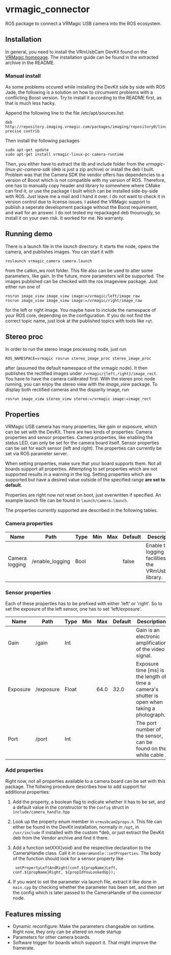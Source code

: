 # vrmagic_connector

ROS package to connect a VRMagic USB camera into the ROS ecosystem. 

## Installation

In general, you need to install the VRmUsbCam DevKit found on the [VRMagic homepage](https://www.vrmagic.com/en/imaging/downloads/). The installation guide can be found in the extracted archive in the README. 

### Manual install 

As some problems occured while installing the DevKit side by side with ROS Jade, the following is a solution on how to circumvent problems with a conflicting Boost version. Try to install it according to the README first, as that is much less hacky.

Append the following line to the file /etc/apt/sources.list:

	deb http://repository.imaging.vrmagic.com/packages/imaging/repository0/linux/debian precise contrib

Then install the following packages
 
	sudo apt-get update
	sudo apt-get install vrmagic-linux-pc-camera-runtime 

Then, you either have to extract the lib and include folder from the *vrmagic-linux-pc-camera-sdk* (deb is just a zip archive) or install the deb I built. Problem was that the Camera SDK the vendor offers has dependencies to a version of Boost which is not compatible with my version of ROS. Therefore, one has to manually copy header and library to somewhere where CMake can find it, or use the package I built which can be installed side-by-side with ROS. Just leave me a mail and I hand it over. I do not want to check it in version control due to license issues. I asked the VRMagic support to publish a seperate development package without the Boost requirement, and wait for an answer. I do not tested my repackaged deb thourougly, so install it on your own risk. It worked for me. No warranty.

## Running demo

There is a launch file in the *launch* directory. It starts the node, opens the camera, and publishes images. You can start it with

	roslaunch vrmagic_camera camera.launch

from the catkin_ws root folder. This file also can be used to alter some parameters, like gain. In the future, more parameters will be supported. The images published can be checked with the ros imageview package. Just either run one of 

	rosrun image_view image_view image:=/vrmagic/left/image_raw
	rosrun image_view image_view image:=/vrmagic/right/image_raw

for the left or right image. You maybe have to include the namespace of your ROS core, depending on the configuration. If you do not find the correct topic name, just look at the published topics with tools like `rqt`.

## Stereo proc

In order to run the stereo image processing node, just run

	ROS_NAMESPACE=vrmagic rosrun stereo_image_proc stereo_image_proc

after (assumed the default namespace of the vrmagic node). It then publishes the rectified images under `/vrmagic/{left,right}/image_rect`. You have to have the camera calibrated first. With the stereo proc node running, you can enjoy the stereo view with the *image_view* package. To display both rectified cameras and the disparity image, run

	rosrun image_view stereo_view stereo:=/vrmagic image:=image_rect

## Properties

VRMagic USB camera has many properties, like gain or exposure, which can be set with the DevKit. There are two kinds of properties: Camera properties and sensor properties. Camera properties, like enabling the status LED, can only be set for the camera board itself. Sensor properties can be set for each sensor (left and right). The properties can currently be set via ROS parameter server. 

When setting properties, make sure that your board supports them. Not all boards support all properties. Attempting to set properties which are not supported results in a warning in the log. Setting properties which are supported but have a desired value outside of the specified range **are set to default**. 

Properties are right now not reset on boot, just overwritten if specified. An example launch file can be found in `launch/camera.launch`.

The properties currently supported are described in the following tables.

### Camera properties

|Name   				|Path  				|Type  	|Min   	|Max  	| Default 	| Description 												|
|---					|---				|---	|---	|---	| ---		| --- 														|
| Camera logging  		| /enable_logging   | Bool 	|   	|   	| false		| Enable the logging facilities of the VRmUsbCam library. 	|

### Sensor properties

Each of these properties has to be prefixed with either 'left' or 'right'. So to set the exposure of the left sensor, one has to set 'left/exposure'.

|Name   	|Path  		|Type  	|Min   	|Max  	| Default 	| Description 	|
|---		|---		|---	|---	|---	| ---		| --- 			|
| Gain 		|/gain 		| Int  	|   	|   	|			| Gain is an electronic amplification of the video signal. |
| Exposure	|/exposure	| Float	|   	| 64.0  | 32.0		| Exposure time [ms] is the length of time a camera's shutter is open when taking a photograph.|
| Port 		|/port 		| Int  	|   	|   	|			| The port number of the sensor, can be found on the white cable .|

### Add properties

Right now, not all properties available to a camera board can be set with this package. The follwing procedure describes how to add support for additional properties:

1. Add the property, a boolean flag to indicate whether it has to be set, and a default value in the constructor to the `Config` struct in `include/camera_handle.hpp`

2. Look up the property enum member in `vrmusbcam2props.h`. This file can either be found in the DevKit installation, normally in `/opt`, in `/usr/include` if installed with the custom *deb, or just extract the DevKit deb from the Vendor archive and find it there.

3. Add a function setXXX(void) and the respective declaration to the CameraHandle class. Call it in `CameraHandle::setProperties`. The body of the function should look for a sensor property like

		setPropertyLeftAndRight(conf.${propName}Left, conf.${propName}Right, ${propIdYouLookedUp});

4. If you want to set the parameter via launch file, extract it like done in `main.cpp` by checking whether the parameter has been set, and then set the config which is later passed to the CameraHandle of the connector node.

## Features missing 

- Dynamic reconfigure: Make the parameters changeable on runtime. Right now, they only can be altered on node startup
- Parameters for other camera boards. 
- Software trigger for boards which support it. That might improve the framerate.
